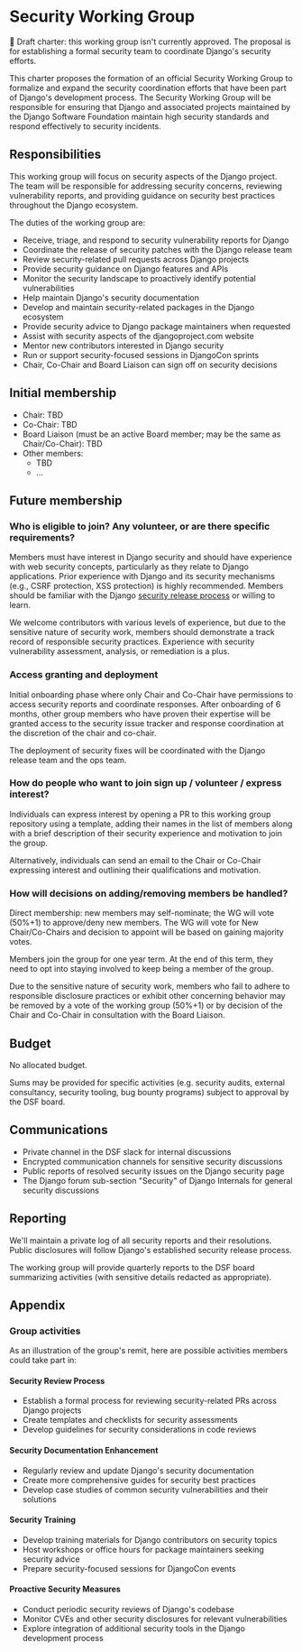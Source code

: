 # Security Working Group

🚧 Draft charter: this working group isn't currently approved. The proposal is for establishing a formal security team to coordinate Django's security efforts.

This charter proposes the formation of an official Security Working Group to formalize and expand the security coordination efforts that have been part of Django's development process. The Security Working Group will be responsible for ensuring that Django and associated projects maintained by the Django Software Foundation maintain high security standards and respond effectively to security incidents.

## Responsibilities

This working group will focus on security aspects of the Django project. The team will be responsible for addressing security concerns, reviewing vulnerability reports, and providing guidance on security best practices throughout the Django ecosystem.

The duties of the working group are:
- Receive, triage, and respond to security vulnerability reports for Django
- Coordinate the release of security patches with the Django release team
- Review security-related pull requests across Django projects
- Provide security guidance on Django features and APIs
- Monitor the security landscape to proactively identify potential vulnerabilities
- Help maintain Django's security documentation
- Develop and maintain security-related packages in the Django ecosystem
- Provide security advice to Django package maintainers when requested
- Assist with security aspects of the djangoproject.com website
- Mentor new contributors interested in Django security
- Run or support security-focused sessions in DjangoCon sprints
- Chair, Co-Chair and Board Liaison can sign off on security decisions

## Initial membership

- Chair: TBD
- Co-Chair: TBD
- Board Liaison (must be an active Board member; may be the same as Chair/Co-Chair): TBD
- Other members:
  - TBD
  - ...

## Future membership

### Who is eligible to join? Any volunteer, or are there specific requirements?

Members must have interest in Django security and should have experience with web security concepts, particularly as they relate to Django applications. Prior experience with Django and its security mechanisms (e.g., CSRF protection, XSS protection) is highly recommended. Members should be familiar with the Django [security release process](https://docs.djangoproject.com/en/dev/internals/security/) or willing to learn.

We welcome contributors with various levels of experience, but due to the sensitive nature of security work, members should demonstrate a track record of responsible security practices. Experience with security vulnerability assessment, analysis, or remediation is a plus.

### Access granting and deployment

Initial onboarding phase where only Chair and Co-Chair have permissions to access security reports and coordinate responses. After onboarding of 6 months, other group members who have proven their expertise will be granted access to the security issue tracker and response coordination at the discretion of the chair and co-chair.

The deployment of security fixes will be coordinated with the Django release team and the ops team.

### How do people who want to join sign up / volunteer / express interest?

Individuals can express interest by opening a PR to this working group repository using a template, adding their names in the list of members along with a brief description of their security experience and motivation to join the group.

Alternatively, individuals can send an email to the Chair or Co-Chair expressing interest and outlining their qualifications and motivation.

### How will decisions on adding/removing members be handled?

Direct membership: new members may self-nominate; the WG will vote (50%+1) to approve/deny new members. The WG will vote for New Chair/Co-Chairs and decision to appoint will be based on gaining majority votes.

Members join the group for one year term. At the end of this term, they need to opt into staying involved to keep being a member of the group.

Due to the sensitive nature of security work, members who fail to adhere to responsible disclosure practices or exhibit other concerning behavior may be removed by a vote of the working group (50%+1) or by decision of the Chair and Co-Chair in consultation with the Board Liaison.

## Budget

No allocated budget.

Sums may be provided for specific activities (e.g. security audits, external consultancy, security tooling, bug bounty programs) subject to approval by the DSF board.

## Communications

- Private channel in the DSF slack for internal discussions
- Encrypted communication channels for sensitive security discussions
- Public reports of resolved security issues on the Django security page
- The Django forum sub-section "Security" of Django Internals for general security discussions

## Reporting

We'll maintain a private log of all security reports and their resolutions. Public disclosures will follow Django's established security release process.

The working group will provide quarterly reports to the DSF board summarizing activities (with sensitive details redacted as appropriate).

## Appendix

### Group activities

As an illustration of the group's remit, here are possible activities members could take part in:

#### Security Review Process

- Establish a formal process for reviewing security-related PRs across Django projects
- Create templates and checklists for security assessments
- Develop guidelines for security considerations in code reviews

#### Security Documentation Enhancement

- Regularly review and update Django's security documentation
- Create more comprehensive guides for security best practices
- Develop case studies of common security vulnerabilities and their solutions

#### Security Training

- Develop training materials for Django contributors on security topics
- Host workshops or office hours for package maintainers seeking security advice
- Prepare security-focused sessions for DjangoCon events

#### Proactive Security Measures

- Conduct periodic security reviews of Django's codebase
- Monitor CVEs and other security disclosures for relevant vulnerabilities
- Explore integration of additional security tools in the Django development process